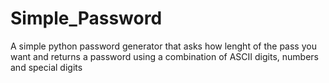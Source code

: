 # Simple_Password

A simple python password generator that asks how lenght of the pass you want
and returns a password using a combination of ASCII digits, numbers and special digits


